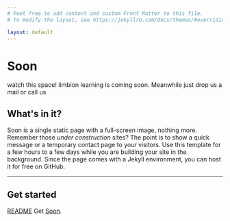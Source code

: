 ```yaml
---
# Feel free to add content and custom Front Matter to this file.
# To modify the layout, see https://jekyllrb.com/docs/themes/#overriding-theme-defaults

layout: default
---
```


# Soon
watch this space!
limbion learning is coming soon.
Meanwhile just drop us a mail or call us


## What's in it?

Soon is a single static page with a full-screen image, nothing more. Remember those *under construction* sites? The point is to show a quick message or a temporary contact page to your visitors. Use this template for a few hours to a few days while you are building your site in the background. Since the page comes with a Jekyll environment, you can host it for free on GitHub.

***

## Get started

[README](https://github.com/YJPL/soon/blob/master/README.md) Get [Soon](https://github.com/YJPL/soon/).
